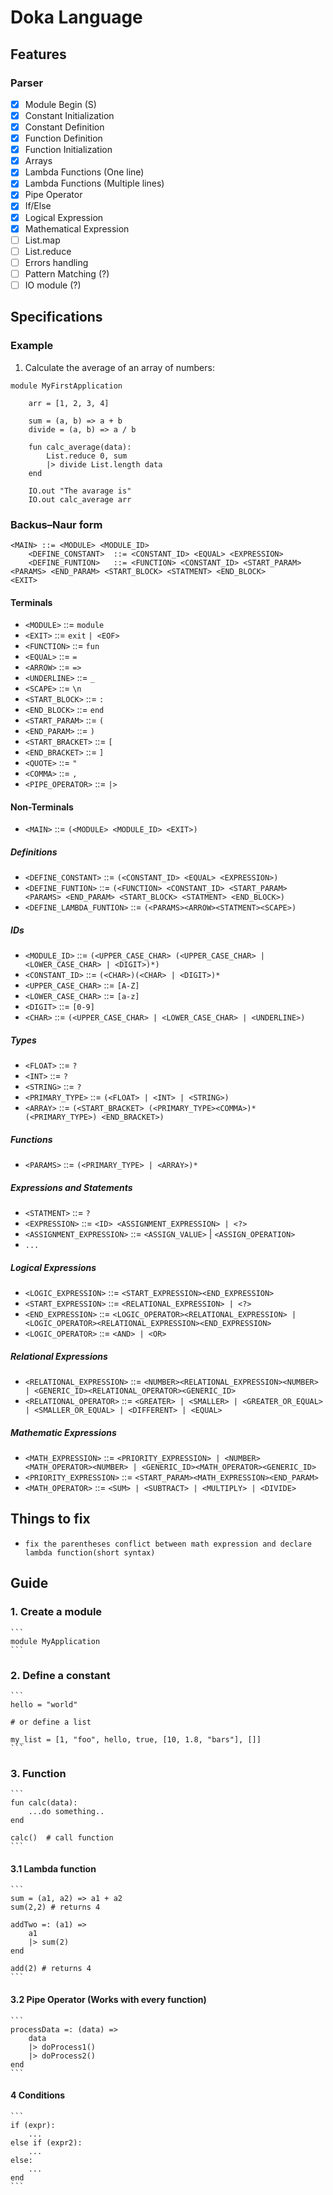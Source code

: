 # Doka Language


## Features

### Parser
- [x] Module Begin (S)
- [x] Constant Initialization
- [x] Constant Definition
- [x] Function Definition
- [x] Function Initialization
- [x] Arrays
- [x] Lambda Functions (One line)
- [x] Lambda Functions (Multiple lines)
- [x] Pipe Operator
- [x] If/Else
- [x] Logical Expression
- [x] Mathematical Expression
- [ ] List.map
- [ ] List.reduce
- [ ] Errors handling
- [ ] Pattern Matching (?)
- [ ] IO module (?)
 
## Specifications


### Example

1. Calculate the average of an array of numbers:

```
module MyFirstApplication

    arr = [1, 2, 3, 4]

    sum = (a, b) => a + b
    divide = (a, b) => a / b

    fun calc_average(data):
        List.reduce 0, sum 
        |> divide List.length data
    end     
    
    IO.out "The avarage is"
    IO.out calc_average arr
```

### Backus–Naur form

```
<MAIN> ::= <MODULE> <MODULE_ID>
    <DEFINE_CONSTANT>  ::= <CONSTANT_ID> <EQUAL> <EXPRESSION>
    <DEFINE_FUNTION>   ::= <FUNCTION> <CONSTANT_ID> <START_PARAM> <PARAMS> <END_PARAM> <START_BLOCK> <STATMENT> <END_BLOCK>
<EXIT>
```

#### Terminals
- `<MODULE>`        ::= `module`
- `<EXIT>`          ::= `exit` `| <EOF>`
- `<FUNCTION>`      ::= `fun`
- `<EQUAL>`         ::= `=`
- `<ARROW>`         ::= `=>`
- `<UNDERLINE>`     ::= `_`
- `<SCAPE>`         ::= `\n`
- `<START_BLOCK>`   ::= `:`
- `<END_BLOCK>`     ::= `end`
- `<START_PARAM>`   ::= `(`
- `<END_PARAM>`     ::= `)`
- `<START_BRACKET>` ::= `[`
- `<END_BRACKET>`   ::= `]`
- `<QUOTE>`         ::= `"`
- `<COMMA>`         ::= `,`
- `<PIPE_OPERATOR>` ::= `|>`

#### Non-Terminals
- `<MAIN>`                  ::= `(<MODULE> <MODULE_ID> <EXIT>)`
 
##### Definitions
- `<DEFINE_CONSTANT>`       ::= `(<CONSTANT_ID> <EQUAL> <EXPRESSION>)`
- `<DEFINE_FUNTION>`        ::= `(<FUNCTION> <CONSTANT_ID> <START_PARAM> <PARAMS> <END_PARAM> <START_BLOCK> <STATMENT> <END_BLOCK>)`
- `<DEFINE_LAMBDA_FUNTION>` ::= `(<PARAMS><ARROW><STATMENT><SCAPE>)`

##### IDs
- `<MODULE_ID>`         ::= `(<UPPER_CASE_CHAR> (<UPPER_CASE_CHAR> | <LOWER_CASE_CHAR> | <DIGIT>)*)`
- `<CONSTANT_ID>`       ::= `(<CHAR>)(<CHAR> | <DIGIT>)*`
- `<UPPER_CASE_CHAR>`   ::= `[A-Z]`
- `<LOWER_CASE_CHAR>`   ::= `[a-z]`
- `<DIGIT>`             ::= `[0-9]`
- `<CHAR>`              ::= `(<UPPER_CASE_CHAR> | <LOWER_CASE_CHAR> | <UNDERLINE>)`

##### Types
- `<FLOAT>`             ::= `?`
- `<INT>`               ::= `?`
- `<STRING>`            ::= `?`
- `<PRIMARY_TYPE>`      ::= `(<FLOAT> | <INT> | <STRING>)` 
- `<ARRAY>`             ::= `(<START_BRACKET> (<PRIMARY_TYPE><COMMA>)* (<PRIMARY_TYPE>) <END_BRACKET>)`

##### Functions
- `<PARAMS>`            ::= `(<PRIMARY_TYPE> | <ARRAY>)*`

##### Expressions and Statements
- `<STATMENT>`   ::= `?`
- `<EXPRESSION>` ::= `<ID> <ASSIGNMENT_EXPRESSION> | <?>`
- `<ASSIGNMENT_EXPRESSION>` ::= `<ASSIGN_VALUE>` | `<ASSIGN_OPERATION>`
- `...`

##### Logical Expressions
- `<LOGIC_EXPRESSION>` ::= `<START_EXPRESSION><END_EXPRESSION>`
- `<START_EXPRESSION>` ::= `<RELATIONAL_EXPRESSION> | <?>`
- `<END_EXPRESSION>` ::= `<LOGIC_OPERATOR><RELATIONAL_EXPRESSION> | <LOGIC_OPERATOR><RELATIONAL_EXPRESSION><END_EXPRESSION>`
- `<LOGIC_OPERATOR>` ::= `<AND> | <OR>`

##### Relational Expressions
- `<RELATIONAL_EXPRESSION>` ::= `<NUMBER><RELATIONAL_EXPRESSION><NUMBER> | <GENERIC_ID><RELATIONAL_OPERATOR><GENERIC_ID> `
- `<RELATIONAL_OPERATOR>` ::= `<GREATER> | <SMALLER> | <GREATER_OR_EQUAL> | <SMALLER_OR_EQUAL> | <DIFFERENT> | <EQUAL>`

##### Mathematic Expressions
- `<MATH_EXPRESSION>` ::= `<PRIORITY_EXPRESSION> | <NUMBER><MATH_OPERATOR><NUMBER> | <GENERIC_ID><MATH_OPERATOR><GENERIC_ID>`
- `<PRIORITY_EXPRESSION>` ::= `<START_PARAM><MATH_EXPRESSION><END_PARAM>`
- `<MATH_OPERATOR>` ::= `<SUM> | <SUBTRACT> | <MULTIPLY> | <DIVIDE>`

## Things to fix
- `fix the parentheses conflict between math expression and declare lambda function(short syntax)`

## Guide

### 1. Create a module
    ```
    module MyApplication
    ```
   
### 2. Define a constant
    ```
    hello = "world"
   
    # or define a list

    my_list = [1, "foo", hello, true, [10, 1.8, "bars"], []]
    ```

### 3.  Function
    ```
    fun calc(data):
        ...do something..
    end 
   
    calc()  # call function
    ```
   
#### 3.1 Lambda function
    ```
    sum = (a1, a2) => a1 + a2
    sum(2,2) # returns 4    
   
    addTwo =: (a1) => 
        a1
        |> sum(2)
    end

    add(2) # returns 4
    ```

#### 3.2 Pipe Operator (Works with every function)
    ```
    processData =: (data) => 
        data
        |> doProcess1()
        |> doProcess2()
    end
    ```

#### 4 Conditions

    ```
    if (expr):
        ...
    else if (expr2):
        ...
    else:
        ...
    end
    ```

